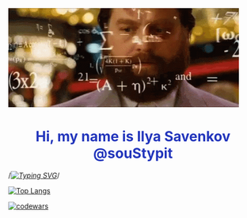<img src="https://github.com/souStypit/souStypit/blob/main/the-hang-over-zach-galifianakis.gif">

<h1 align="center" style="color: #2336BC;">Hi, my name is Ilya Savenkov @souStypit</a></h1>

/*[![Typing SVG](https://readme-typing-svg.herokuapp.com?color=%2336BCF7&lines=I'm+computer+science+3rd+year+student)](https://git.io/typing-svg)*/

[![Top Langs](https://github-readme-stats.vercel.app/api/top-langs/?username=souStypit&hide=asp%2Enet)](https://github.com/anuraghazra/github-readme-stats)

[![codewars](https://www.codewars.com/users/souStypit/badges/large)](https://www.codewars.com/users/souStypit) 

